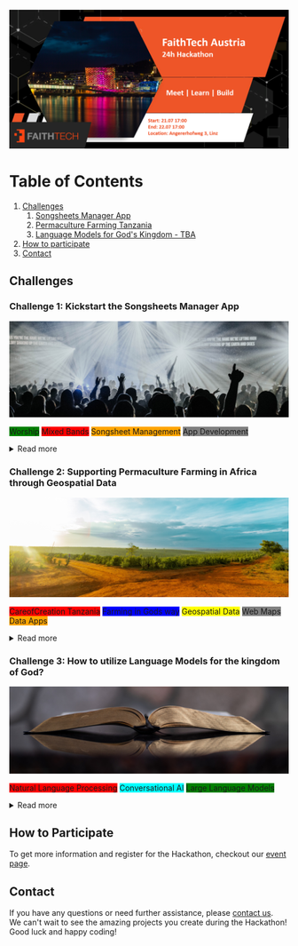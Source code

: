 ![Organization Logo](logo_slide.png)

# Table of Contents
1. [Challenges](#challenges)
    1. [Songsheets Manager App](#songsheet-manager)
    2. [Permaculture Farming Tanzania](#permaculture-tanzania)
    3. [Language Models for God's Kingdom - TBA](#language-models)
2. [How to participate](#how-to-participate)
3. [Contact](#contact)

## Challenges <a name="challenges"></a>

### Challenge 1: Kickstart the Songsheets Manager App <a name="songsheet-manager"></a>
![Challenge 1 Image](challenge_1.jpg)

<span style="background-color: green">Worship</span>
<span style="background-color: red">Mixed Bands</span>
<span style="background-color: orange">Songsheet Management</span>
<span style="background-color: gray">App Development</span>

<details>
<summary>Read more</summary>

#### Introduction
Interested in helping mixed bands work together more seamlessly?
If so, then help launch the Songsheets Manager app during this hackathon.
The Songsheet Manager app aims to be the go-to app for people who 
- Want to easily share songsheets with a mixed band
- want to do live updates
- Want to customise the songsheet without damaging the original data
Help develop Songsheets Manager, a tailor-made app for mixed bands that helps worship teams work together more easily.

#### Tasks
1. Screen design (mock-ups) and implementation in Flutter
2. Database modelling and implementation in Java Spring Boot

#### TechStack
<span style="background-color: orange">Flutter App</span>
<span style="background-color: orange">Java Spring boot</span>
<span style="background-color: orange">MySQL Datenbank</span>

#### Beneficiaries
- Worship bands (who play together regularly or sporadically)
- Basically any group of people who make music together

</details>

### Challenge 2: Supporting Permaculture Farming in Africa through Geospatial Data <a name="permaculture-tanzania"></a>
![Challenge 2 Image](challenge_2.jpg)

<span style="background-color: red">CareofCreation Tanzania</span>
<span style="background-color: blue">Farming in Gods way</span>
<span style="background-color: yellow">Geospatial Data</span>
<span style="background-color: gray">Web Maps</span>
<span style="background-color: orange">Data Apps</span>

<details>
<summary>Read more</summary>

#### Introduction
The mission of CareofCreation Tanzania is to train people in the implementation of sustainable agriculture and forestry techniques. 
and forestry techniques to ensure sustainable development for people and their land.
When planning a new permaculture project they need geospatial data such as contour lines, wind and rain patterns, sunlight maps, buildings and roads to create permaculture design maps of the area of interest. 
Currently, the process of extracting and transforming the data is done manually, which is very time consuming. 
The challenge of the hackathon is to automate this process and think about ways to make the data accessible to users, such as CareofCreation.

#### Tasks
1. Identification of relevant & available data sources for permaculture farm design
2. Brainstorm on product architecture and deployment (ie desktop application vs web application)
3. Implementation of data extraction and transformation pipeline

#### TechStack
<span style="background-color: orange">Date Extraction & Processing</span>
<span style="background-color: orange">Databases</span>
<span style="background-color: orange">Web Maps</span>
<span style="background-color: orange">APIs</span>
<span style="background-color: orange">GIS</span>

#### Beneficiaries
- Care of Creation Tanzania
- People and Organizations who want to implement permaculture sites in Africa. 

</details>


### Challenge 3: How to utilize Language Models for the kingdom of God? <a name="language-models"></a>
![Challenge 3 Image](challenge_3.jpg)

<span style="background-color: red">Natural Language Processing</span>
<span style="background-color: cyan">Conversational AI</span>
<span style="background-color: green">Large Language Models</span>

<details>
<summary>Read more</summary>

#### Introduction
Specific challenge details are to be announced. 
</details>

## How to Participate <a name="how-to-participate"></a>
To get more information and register for the Hackathon, 
checkout our [event page](https://www.eventbrite.com/e/faithtech-austria-hackathon-tickets-640764573087?aff=oddtdtcreator).


## Contact <a name="contact"></a>
If you have any questions or need further assistance, please [contact us](mailto:david.robl@faithtech.com). \
We can't wait to see the amazing projects you create during the Hackathon! Good luck and happy coding!
